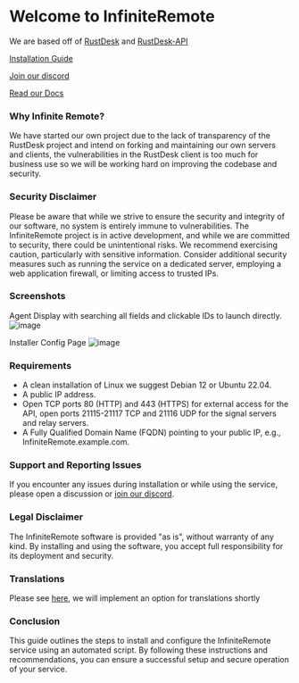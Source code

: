 # Welcome to InfiniteRemote

We are based off of [RustDesk](https://github.com/rustdesk/rustdesk) and [RustDesk-API](https://github.com/kingmo888/rustdesk-api-server)

[Installation Guide](https://github.com/infiniteremote/installer/wiki/Installation)

[Join our discord](https://discord.gg/8AkVusf9)

[Read our Docs](https://github.com/infiniteremote/installer/wiki)

### Why Infinite Remote?
We have started our own project due to the lack of transparency of the RustDesk project and intend on forking and maintaining our own servers and clients, the vulnerabilities in the RustDesk client is too much for business use so we will be working hard on improving the codebase and security.

### Security Disclaimer
Please be aware that while we strive to ensure the security and integrity of our software, no system is entirely immune to vulnerabilities. The InfiniteRemote project is in active development, and while we are committed to security, there could be unintentional risks. We recommend exercising caution, particularly with sensitive information. Consider additional security measures such as running the service on a dedicated server, employing a web application firewall, or limiting access to trusted IPs.

### Screenshots

Agent Display with searching all fields and clickable IDs to launch directly.
![image](https://github.com/infiniteremote/installer/assets/156513740/2a7096be-247d-44fd-963e-4b20d4110d85)

Installer Config Page
![image](https://github.com/infiniteremote/installer/assets/156513740/3729a5f8-75e2-476c-8789-7658220bbc95)


### Requirements
- A clean installation of Linux we suggest Debian 12 or Ubuntu 22.04.
- A public IP address.
- Open TCP ports 80 (HTTP) and 443 (HTTPS) for external access for the API, open ports 21115-21117 TCP and 21116 UDP for the signal servers and relay servers.
- A Fully Qualified Domain Name (FQDN) pointing to your public IP, e.g., InfiniteRemote.example.com.

### Support and Reporting Issues
If you encounter any issues during installation or while using the service, please open a discussion or [join our discord](https://discord.gg/8AkVusf9).

### Legal Disclaimer
The InfiniteRemote software is provided "as is", without warranty of any kind. By installing and using the software, you accept full responsibility for its deployment and security.

### Translations
Please see [here](https://github.com/infiniteremote/installer/discussions/2), we will implement an option for translations shortly

### Conclusion
This guide outlines the steps to install and configure the InfiniteRemote service using an automated script. By following these instructions and recommendations, you can ensure a successful setup and secure operation of your service.
